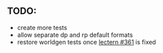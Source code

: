 ## TODO:
- create more tests
- allow separate dp and rp default formats
- restore worldgen tests once [lectern #361](https://github.com/mcbeet/lectern/issues/361) is fixed
